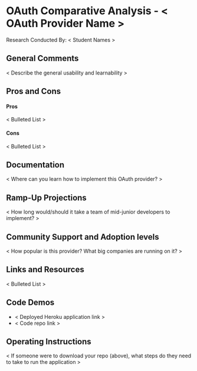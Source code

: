 # OAuth Comparative Analysis - < OAuth Provider Name >

Research Conducted By: < Student Names >

## General Comments

< Describe the general usability and learnability >

## Pros and Cons

#### Pros

< Bulleted List >

#### Cons

< Bulleted List >

## Documentation

< Where can you learn how to implement this OAuth provider? >

## Ramp-Up Projections

< How long would/should it take a team of mid-junior developers to implement? >

## Community Support and Adoption levels

< How popular is this provider? What big companies are running on it? >

## Links and Resources

< Bulleted List >

## Code Demos

- < Deployed Heroku application link >
- < Code repo link >

## Operating Instructions

< If someone were to download your repo (above), what steps do they need to take to run the application >
